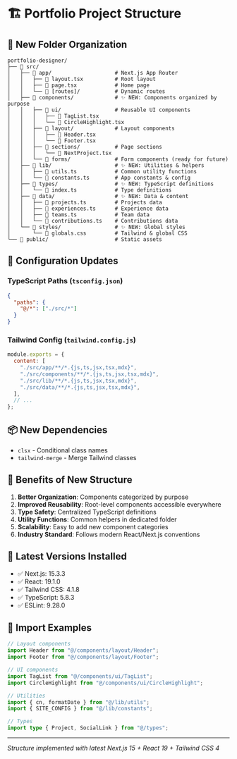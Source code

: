# 🏗️ Portfolio Project Structure

## 📁 New Folder Organization

```
portfolio-designer/
├── 📁 src/
│   ├── 📁 app/                    # Next.js App Router
│   │   ├── 📄 layout.tsx          # Root layout
│   │   ├── 📄 page.tsx            # Home page
│   │   └── 📁 [routes]/           # Dynamic routes
│   ├── 📁 components/             # ✨ NEW: Components organized by purpose
│   │   ├── 📁 ui/                 # Reusable UI components
│   │   │   ├── 📄 TagList.tsx
│   │   │   └── 📄 CircleHighlight.tsx
│   │   ├── 📁 layout/             # Layout components
│   │   │   ├── 📄 Header.tsx
│   │   │   └── 📄 Footer.tsx
│   │   ├── 📁 sections/           # Page sections
│   │   │   └── 📄 NextProject.tsx
│   │   └── 📁 forms/              # Form components (ready for future)
│   ├── 📁 lib/                    # ✨ NEW: Utilities & helpers
│   │   ├── 📄 utils.ts            # Common utility functions
│   │   └── 📄 constants.ts        # App constants & config
│   ├── 📁 types/                  # ✨ NEW: TypeScript definitions
│   │   └── 📄 index.ts            # Type definitions
│   ├── 📁 data/                   # ✨ NEW: Data & content
│   │   ├── 📄 projects.ts         # Projects data
│   │   ├── 📄 experiences.ts      # Experience data
│   │   ├── 📄 teams.ts            # Team data
│   │   └── 📄 contributions.ts    # Contributions data
│   └── 📁 styles/                 # ✨ NEW: Global styles
│       └── 📄 globals.css         # Tailwind & global CSS
└── 📁 public/                     # Static assets
```

## 🔧 Configuration Updates

### TypeScript Paths (`tsconfig.json`)

```json
{
  "paths": {
    "@/*": ["./src/*"]
  }
}
```

### Tailwind Config (`tailwind.config.js`)

```javascript
module.exports = {
  content: [
    "./src/app/**/*.{js,ts,jsx,tsx,mdx}",
    "./src/components/**/*.{js,ts,jsx,tsx,mdx}",
    "./src/lib/**/*.{js,ts,jsx,tsx,mdx}",
    "./src/data/**/*.{js,ts,jsx,tsx,mdx}",
  ],
  // ...
};
```

## 📦 New Dependencies

- `clsx` - Conditional class names
- `tailwind-merge` - Merge Tailwind classes

## 🎯 Benefits of New Structure

1. **Better Organization**: Components categorized by purpose
2. **Improved Reusability**: Root-level components accessible everywhere
3. **Type Safety**: Centralized TypeScript definitions
4. **Utility Functions**: Common helpers in dedicated folder
5. **Scalability**: Easy to add new component categories
6. **Industry Standard**: Follows modern React/Next.js conventions

## 🚀 Latest Versions Installed

- ✅ Next.js: 15.3.3
- ✅ React: 19.1.0
- ✅ Tailwind CSS: 4.1.8
- ✅ TypeScript: 5.8.3
- ✅ ESLint: 9.28.0

## 📝 Import Examples

```typescript
// Layout components
import Header from "@/components/layout/Header";
import Footer from "@/components/layout/Footer";

// UI components
import TagList from "@/components/ui/TagList";
import CircleHighlight from "@/components/ui/CircleHighlight";

// Utilities
import { cn, formatDate } from "@/lib/utils";
import { SITE_CONFIG } from "@/lib/constants";

// Types
import type { Project, SocialLink } from "@/types";
```

---

_Structure implemented with latest Next.js 15 + React 19 + Tailwind CSS 4_
